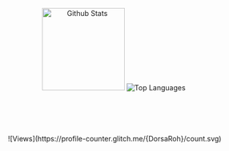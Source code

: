 <div align = "center">
<p align="center">
  <img height="165" src="https://github-readme-stats.vercel.app/api?username=DorsaRoh&count_private=true&include_all_commits=true&show_icons=true&theme=algolia" alt="Github Stats" />
  <img src="https://github-readme-stats.vercel.app/api/top-langs/?username=DorsaRoh&layout=compact&theme=algolia" alt="Top Languages" />
  <br></br>
  <br></br>
  <br></br>

  
<img src="https://komarev.com/ghpvc/?username=DorsaRoh&style=flat-square&color=blue" alt=""/>
![Views](https://profile-counter.glitch.me/{DorsaRoh}/count.svg)
